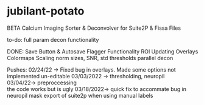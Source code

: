 # jubilant-potato
BETA Calcium Imaging Sorter &amp; Deconvolver for Suite2P & Fissa Files


to-do:
full param decon functionality

DONE:
Save Button & Autosave Flagger Functionality
ROI Updating
Overlays
Colormaps
Scaling
norm sizes, SNR, std
thresholds
parallel decon

Pushes:
02/24/22 -> Fixed bug in overlays. Made some options not implemented un-editable
03/03/2022 -> thresholding, neuropil      
03/04/22-> preproccessing     
the code works but is ugly
03/18/2022-> quick fix to accommate bug in neuropil mask export of suite2p when using manual labels
